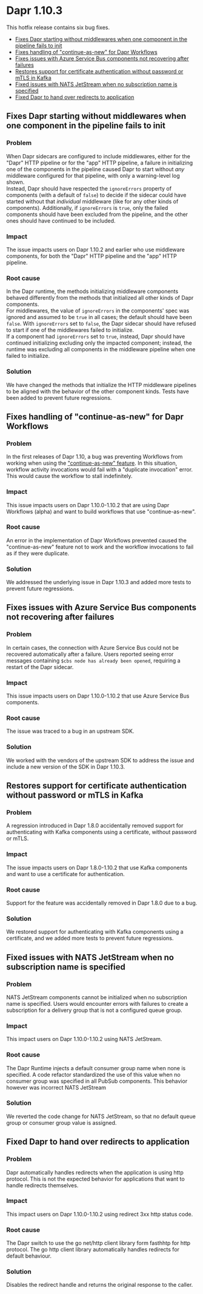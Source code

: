 # Dapr 1.10.3

This hotfix release contains six bug fixes.

- [Fixes Dapr starting without middlewares when one component in the pipeline fails to init](#fixes-dapr-starting-without-middlewares-when-one-component-in-the-pipeline-fails-to-init)
- [Fixes handling of "continue-as-new" for Dapr Workflows](#fixes-handling-of-continue-as-new-for-dapr-workflows)
- [Fixes issues with Azure Service Bus components not recovering after failures](#fixes-issues-with-azure-service-bus-components-not-recovering-after-failures)
- [Restores support for certificate authentication without password or mTLS in Kafka](#restores-support-for-certificate-authentication-without-password-or-mtls-in-kafka)
- [Fixed issues with NATS JetStream when no subscription name is specified](#fixed-issues-with-nats-jetstream-when-no-subscription-name-is-specified)
- [Fixed Dapr to hand over redirects to application](#fixed-dapr-to-hand-over-redirects-to-application)

## Fixes Dapr starting without middlewares when one component in the pipeline fails to init

### Problem

When Dapr sidecars are configured to include middlewares, either for the "Dapr" HTTP pipeline or for the "app" HTTP pipeline, a failure in initializing one of the components in the pipeline caused Dapr to start without _any_ middleware configured for that pipeline, with only a warning-level log shown.  
Instead, Dapr should have respected the `ignoreErrors` property of components (with a default of `false`) to decide if the sidecar could have started without that _individual_ middleware (like for any other kinds of components). Additionally, if `ignoreErrors` is `true`, only the failed components should have been excluded from the pipeline, and the other ones should have continued to be included.

### Impact

The issue impacts users on Dapr 1.10.2 and earlier who use middleware components, for both the "Dapr" HTTP pipeline and the "app" HTTP pipeline.

### Root cause

In the Dapr runtime, the methods initializing middleware components behaved differently from the methods that initialized all other kinds of Dapr components.  
For middlewares, the value of `ignoreErrors` in the components' spec was ignored and assumed to be `true` in all cases; the default should have been `false`. With `ignoreErrors` set to `false`, the Dapr sidecar should have refused to start if one of the middlewares failed to initialize.  
If a component had `ignoreErrors` set to `true`, instead, Dapr should have continued initializing excluding only the impacted component; instead, the runtime was excluding all components in the middleware pipeline when one failed to initialize.

### Solution

We have changed the methods that initialize the HTTP middleware pipelines to be aligned with the behavior of the other component kinds. Tests have been added to prevent future regressions.

## Fixes handling of "continue-as-new" for Dapr Workflows

### Problem

In the first releases of Dapr 1.10, a bug was preventing Workflows from working when using the ["continue-as-new" feature](https://docs.dapr.io/developing-applications/building-blocks/workflow/workflow-features-concepts/#infinite-loops-and-eternal-workflows). In this situation, workflow activity invocations would fail with a "duplicate invocation" error. This would cause the workflow to stall indefinitely.

### Impact

This issue impacts users on Dapr 1.10.0-1.10.2 that are using Dapr Workflows (alpha) and want to build workflows that use "continue-as-new".

### Root cause

An error in the implementation of Dapr Workflows prevented caused the "continue-as-new" feature not to work and the workflow invocations to fail as if they were duplicate.

### Solution

We addressed the underlying issue in Dapr 1.10.3 and added more tests to prevent future regressions.

## Fixes issues with Azure Service Bus components not recovering after failures

### Problem

In certain cases, the connection with Azure Service Bus could not be recovered automatically after a failure. Users reported seeing error messages containing `$cbs node has already been opened`, requiring a restart of the Dapr sidecar.

### Impact

This issue impacts users on Dapr 1.10.0-1.10.2 that use Azure Service Bus components.

### Root cause

The issue was traced to a bug in an upstream SDK.

### Solution

We worked with the vendors of the upstream SDK to address the issue and include a new version of the SDK in Dapr 1.10.3.

## Restores support for certificate authentication without password or mTLS in Kafka

### Problem

A regression introduced in Dapr 1.8.0 accidentally removed support for authenticating with Kafka components using a certificate, without password or mTLS.

### Impact

The issue impacts users on Dapr 1.8.0-1.10.2 that use Kafka components and want to use a certificate for authentication.

### Root cause

Support for the feature was accidentally removed in Dapr 1.8.0 due to a bug.

### Solution

We restored support for authenticating with Kafka components using a certificate, and we added more tests to prevent future regressions.

## Fixed issues with NATS JetStream when no subscription name is specified

### Problem

NATS JetStream components cannot be initialized when no subscription name is specified. Users would encounter errors with failures to create a subscription for a delivery group that is not a configured queue group.

### Impact

This impact users on Dapr 1.10.0-1.10.2 using NATS JetStream.

### Root cause

The Dapr Runtime injects a default consumer group name when none is specified. A code refactor standardized the use of this value when no consumer group was specified in all PubSub components. This behavior however was incorrect NATS JetStream

### Solution

We reverted the code change for NATS JetStream, so that no default queue group or consumer group value is assigned.


## Fixed Dapr to hand over redirects to application

### Problem

Dapr automatically handles redirects when the application is using http protocol. This is not the expected behavior for applications that want to handle redirects themselves.

### Impact

This impact users on Dapr 1.10.0-1.10.2 using redirect 3xx http status code.

### Root cause

The Dapr switch to use the go net/http client library form fasthhtp for http protocol. The go http client library automatically handles redirects for default behaviour.

### Solution

Disables the redirect handle and returns the original response to the caller.
